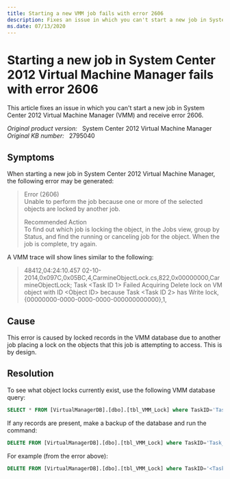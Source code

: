 ```yaml
---
title: Starting a new VMM job fails with error 2606
description: Fixes an issue in which you can't start a new job in System Center 2012 Virtual Machine Manager (VMM) and receive error 2606.
ms.date: 07/13/2020
---
```

# Starting a new job in System Center 2012 Virtual Machine Manager fails with error 2606

This article fixes an issue in which you can't start a new job in System Center 2012 Virtual Machine Manager (VMM) and receive error 2606.

_Original product version:_ &nbsp; System Center 2012 Virtual Machine Manager  
_Original KB number:_ &nbsp; 2795040

## Symptoms

When starting a new job in System Center 2012 Virtual Machine Manager, the following error may be generated:

> Error (2606)  
> Unable to perform the job because one or more of the selected objects are locked by another job.
>
> Recommended Action  
> To find out which job is locking the object, in the Jobs view, group by Status, and find the running or canceling job for the object. When the job is complete, try again.

A VMM trace will show lines similar to the following:

> 48412,04:24:10.457 02-10-2014,0x097C,0x05BC,4,CarmineObjectLock.cs,822,0x00000000,CarmineObjectLock; Task \<Task ID 1> Failed Acquiring Delete lock on VM object with ID \<Object ID> because Task \<Task ID 2> has Write lock,{00000000-0000-0000-0000-000000000000},1,

## Cause

This error is caused by locked records in the VMM database due to another job placing a lock on the objects that this job is attempting to access. This is by design.

## Resolution

To see what object locks currently exist, use the following VMM database query:

```sql
SELECT * FROM [VirtualManagerDB].[dbo].[tbl_VMM_Lock] where TaskID='Task_GUID'
```

If any records are present, make a backup of the database and run the command:

```sql
DELETE FROM [VirtualManagerDB].[dbo].[tbl_VMM_Lock] where TaskID='Task_GUID'
```

For example (from the error above):

```sql
DELETE FROM [VirtualManagerDB].[dbo].[tbl_VMM_Lock] where TaskID='<Task ID 2>'
```

